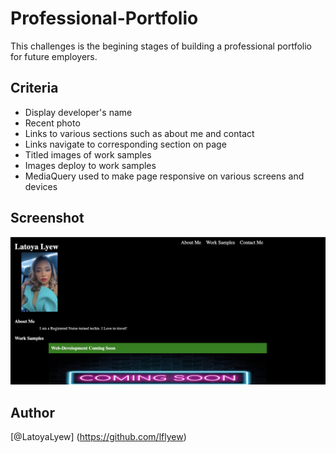 # Professional-Portfolio

This challenges is the begining stages of building a professional portfolio for future employers.

## Criteria

* Display developer's name
* Recent photo
* Links to various sections such as about me and contact
* Links navigate to corresponding section on page
* Titled images of work samples
* Images deploy to work samples
* MediaQuery used to make page responsive on various screens and devices

## Screenshot

![Screenshot](./Assets/images/snippet.png)


## Author
[@LatoyaLyew] (https://github.com/lflyew)

